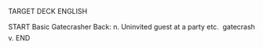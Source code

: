TARGET DECK
ENGLISH

START
Basic
Gatecrasher
Back: n. Uninvited guest at a party etc.  gatecrash v.
END
